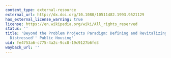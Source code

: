 ```yaml
---
content_type: external-resource
external_url: http://dx.doi.org/10.1080/10511482.1993.9521129
has_external_license_warning: true
license: https://en.wikipedia.org/wiki/All_rights_reserved
status: ''
title: 'Beyond the Problem Projects Paradigm: Defining and Revitalizing ''Severely
  Distressed'' Public Housing'
uid: fe4753a6-c775-4a2c-9cc8-19c9127b6fe3
wayback_url: ''
---
```

